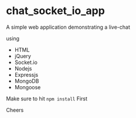 # chat_socket_io_app

A simple web application demonstrating a live-chat

using 

* HTML
* jQuery
* Socket.io
* Nodejs
* Expressjs
* MongoDB
* Mongoose

Make sure to hit 
`npm install` First

Cheers
